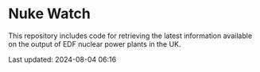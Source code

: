 # Nuke Watch

This repository includes code for retrieving the latest information available on the output of EDF nuclear power plants in the UK.

Last updated: 2024-08-04 06:16